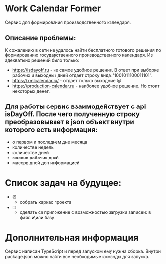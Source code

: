 # Work Calendar Former

Сервис для формирования производственного календаря.

## Описание проблемы:

К сожалению в сети не удалось найти бесплатного готового решения по формированию государственного производственного календаря.
Из адекватынх решений было только:

- https://isdayoff.ru - не самое удобное решение. В ответ при выборке рабочих и выходных дней отдает строку вида: '1001011100011101'.
- https://xmlcalendar.ru/ - отдает только выходные 😒
- https://production-calendar.ru - наиболее удобное решение. Но стоит некоторых денег.

## Для работы сервис взаимодействует с api isDayOff. После чего полученную строку преобразовывает в json объект внутри которого есть информация:
 - о первом и последнем дне месяца
 - количестве недель
 - количестве дней
 - массив рабочих дней
 - массрв дней доп информацией

# Список задач на будущее:

- [x] - собрать каркас проекта
- [ ] - сделать cli приложение с возможностью загрузки записей: в файл и\или базу

# Дополнительная информация

Сервис написан TypeScript и перед запуском ему нужна сборка. Внутри package.json можно найти все необходимые команды для запуска.
